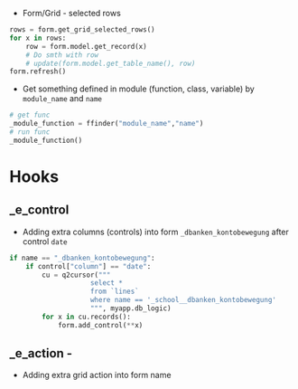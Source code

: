 * Form/Grid - selected rows
```python
rows = form.get_grid_selected_rows()
for x in rows:
	row = form.model.get_record(x)
	# Do smth with row
	# update(form.model.get_table_name(), row)
form.refresh()
```

* Get something defined in module (function, class, variable) by `module_name` and  `name`
```python
# get func
_module_function = ffinder("module_name","name")
# run func
_module_function()
```

# Hooks
## _e_control 
* Adding extra columns (controls) into form `_dbanken_kontobewegung` after control `date`
```python
if name == "_dbanken_kontobewegung":
    if control["column"] == "date":
        cu = q2cursor("""
                    select *
                    from `lines`
                    where name == '_school__dbanken_kontobewegung'
                    """, myapp.db_logic)
        for x in cu.records():
            form.add_control(**x)
```

## _e_action - 
* Adding extra grid action into form name 
```python
```
